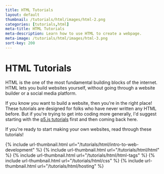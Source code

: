 ```yaml
---
title: HTML Tutorials
layout: default
thumbnail: /tutorials/html/images/html-2.png
categories: [tutorials,html]
meta-title: HTML Tutorials
meta-description: Learn how to use HTML to create a webpage.
meta-image: /tutorials/html/images/html-3.png
sort-key: 200
---
```


# HTML Tutorials

HTML is the one of the most fundamental building blocks of the internet. HTML lets you build websites yourself, without going through a website builder or a social media platform.

If you know you want to build a website, then you're in the right place! These tutorials are designed for folks who have never written any HTML before. But if you're trying to get into coding more generally, I'd suggest starting with the [p5.js tutorials](/tutorials/p5js) first and then coming back here.

If you're ready to start making your own websites, read through these tutorials!

<div class="thumbnail-link-container">
{% include url-thumbnail.html url="/tutorials/html/intro-to-web-development" %}
{% include url-thumbnail.html url="/tutorials/html/html" %}
{% include url-thumbnail.html url="/tutorials/html/html-tags" %}
{% include url-thumbnail.html url="/tutorials/html/css" %}
{% include url-thumbnail.html url="/tutorials/html/hosting" %}
</div>